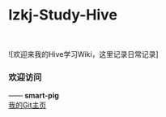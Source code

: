 # lzkj-Study-Hive

<br>

![欢迎来我的Hive学习Wiki，这里记录日常记录]

### 欢迎访问
—— **smart-pig**  
[我的Git主页](https://github.com/liu39236255/liu39236255.github.io)
